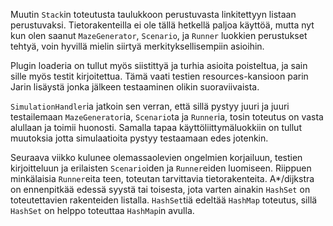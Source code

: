 Muutin `Stack`in toteutusta taulukkoon perustuvasta linkitettyyn listaan perustuvaksi.
Tietorakenteilla ei ole tällä hetkellä paljoa käyttöä, mutta nyt kun olen saanut `MazeGenerator`, `Scenario`, ja `Runner` luokkien perustukset tehtyä, voin hyvillä mielin siirtyä merkityksellisempiin asioihin. 

Plugin loaderia on tullut myös siistittyä ja turhia asioita poisteltua, ja sain sille myös testit kirjoitettua.
Tämä vaati testien resources-kansioon parin Jarin lisäystä jonka jälkeen testaaminen olikin suoraviivaista.

`SimulationHandler`ia jatkoin sen verran, että sillä pystyy juuri ja juuri testailemaan `MazeGenerator`ia, `Scenario`ta ja `Runner`ia, tosin toteutus on vasta alullaan ja toimii huonosti. Samalla tapaa käyttöliittymäluokkiin on tullut muutoksia jotta simulaatioita pystyy testaamaan edes jotenkin.

Seuraava viikko kulunee olemassaolevien ongelmien korjailuun, testien kirjoitteluun ja erilaisten `Scenario`iden ja `Runner`eiden
luomiseen. Riippuen minkälaisia `Runner`eita teen, toteutan tarvittavia tietorakenteita. A*/dijkstra on ennenpitkää edessä syystä tai toisesta, jota varten ainakin `HashSet` on toteutettavien rakenteiden listalla. `HashSet`tiä edeltää `HashMap` toteutus, sillä `HashSet` on helppo toteuttaa `HashMap`in avulla.
